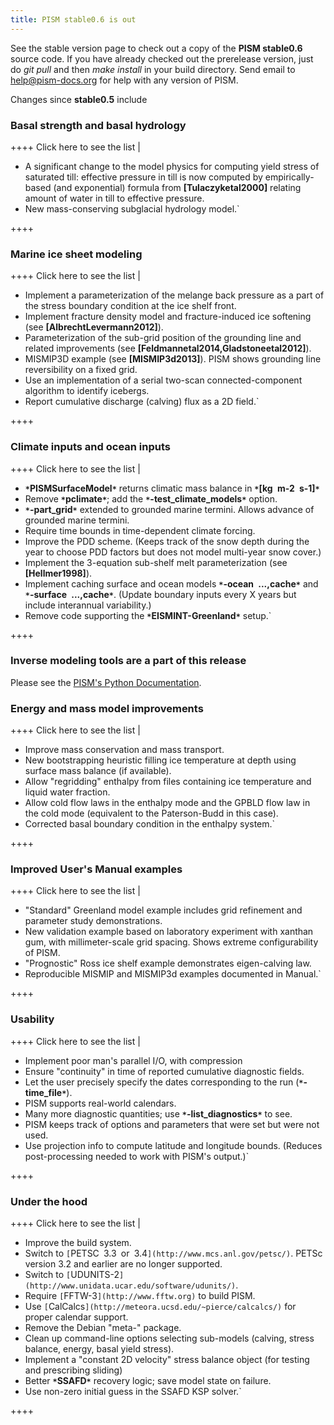 ```yaml
---
title: PISM stable0.6 is out
---
```


See the stable version page to check out a copy of the **PISM
stable0.6** source code. If you have already checked out the
prerelease version, just do *git pull* and then *make install* in your
build directory. Send email to
[help@pism-docs.org](help@pism-docs.org) for help with any
version of PISM.

Changes since **stable0.5** include

### Basal strength and basal hydrology

++++ Click here to see the list |

- A significant change to the model physics for computing yield stress of saturated till: effective pressure in till is now computed by empirically-based (and exponential) formula from **[Tulaczyketal2000]** relating amount of water in till to effective pressure.
- New mass-conserving subglacial hydrology model.`

++++

### Marine ice sheet modeling

++++ Click here to see the list |

- Implement a parameterization of the melange back pressure as a part of the stress boundary condition at the ice shelf front.
- Implement fracture density model and fracture-induced ice softening (see **[AlbrechtLevermann2012]**).
- Parameterization of the sub-grid position of the grounding line and related improvements (see **[Feldmannetal2014,Gladstoneetal2012]**).
- MISMIP3D example (see **[MISMIP3d2013]**). PISM shows grounding line reversibility on a fixed grid.
- Use an implementation of a serial two-scan connected-component algorithm to identify icebergs.
- Report cumulative discharge (calving) flux as a 2D field.`

++++

### Climate inputs and ocean inputs

++++ Click here to see the list |

- **`*`PISMSurfaceModel`*`** returns climatic mass balance in **`*`[kg`` ``m-2`` ``s-1]`*`**
- Remove **`*`pclimate`*`**; add the **`*`-test_climate_models`*`** option.
- **`*`-part_grid`*`** extended to grounded marine termini. Allows advance of grounded marine termini.
- Require time bounds in time-dependent climate forcing.
- Improve the PDD scheme. (Keeps track of the snow depth during the year to choose PDD factors but does not model multi-year snow cover.)
- Implement the 3-equation sub-shelf melt parameterization (see **[Hellmer1998]**).
- Implement caching surface and ocean models **`*`-ocean`` ``...,cache`*`** and **`*`-surface`` ``...,cache`*`**. (Update boundary inputs every X years but include interannual variability.)
- Remove code supporting the **`*`EISMINT-Greenland`*`** setup.`

++++

### Inverse modeling tools are a part of this release

Please see the [PISM's Python
Documentation](http://www.pism-docs.org/doxy/inverse/html/index.html).

### Energy and mass model improvements

++++ Click here to see the list |

- Improve mass conservation and mass transport.
- New bootstrapping heuristic filling ice temperature at depth using surface mass balance (if available).
- Allow "regridding" enthalpy from files containing ice temperature and liquid water fraction.
- Allow cold flow laws in the enthalpy mode and the GPBLD flow law in the cold mode (equivalent to the Paterson-Budd in this case).
- Corrected basal boundary condition in the enthalpy system.`

++++

### Improved User's Manual examples

++++ Click here to see the list |

- "Standard" Greenland model example includes grid refinement and parameter study demonstrations.
- New validation example based on laboratory experiment with xanthan gum, with millimeter-scale grid spacing.  Shows extreme configurability of PISM.
- "Prognostic" Ross ice shelf example demonstrates eigen-calving law.
- Reproducible MISMIP and MISMIP3d examples documented in Manual.`

++++

### Usability

++++ Click here to see the list |

- Implement poor man's parallel I/O, with compression
- Ensure "continuity" in time of reported cumulative diagnostic fields.
- Let the user precisely specify the dates corresponding to the run (**`*`-time_file`*`**).
- PISM supports real-world calendars.
- Many more diagnostic quantities; use **`*`-list_diagnostics`*`** to see.
- PISM keeps track of options and parameters that were set but were not used.
- Use projection info to compute latitude and longitude bounds. (Reduces post-processing needed to work with PISM's output.)`

++++

### Under the hood

++++ Click here to see the list |

- Improve the build system.
- Switch to `[`PETSC`` ``3.3`` ``or`` ``3.4`](http://www.mcs.anl.gov/petsc/)`. PETSc version 3.2 and earlier are no longer supported.
- Switch to `[`UDUNITS-2`](http://www.unidata.ucar.edu/software/udunits/)`.
- Require `[`FFTW-3`](http://www.fftw.org)` to build PISM.
- Use `[`CalCalcs`](http://meteora.ucsd.edu/~pierce/calcalcs/)` for proper calendar support.
- Remove the Debian "meta-" package.
- Clean up command-line options selecting sub-models (calving, stress balance, energy, basal yield stress).
- Implement a "constant 2D velocity" stress balance object (for testing and prescribing sliding)
- Better **`*`SSAFD`*`** recovery logic; save model state on failure.
- Use non-zero initial guess in the SSAFD KSP solver.`

++++
